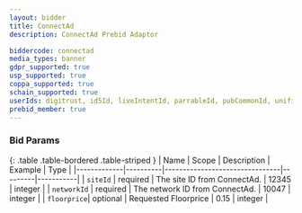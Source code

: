 ```yaml
---
layout: bidder
title: ConnectAd
description: ConnectAd Prebid Adaptor

biddercode: connectad
media_types: banner
gdpr_supported: true
usp_supported: true
coppa_supported: true
schain_supported: true
userIds: digitrust, id5Id, liveIntentId, parrableId, pubCommonId, unifiedId
prebid_member: true
---
```



### Bid Params

{: .table .table-bordered .table-striped }
| Name        | Scope    | Description                    | Example | Type      |
|-------------|----------|--------------------------------|---------|-----------|
| `siteId`    | required | The site ID from ConnectAd.    | 12345   | integer   |
| `networkId` | required | The network ID from ConnectAd. | 10047   | integer   |
| `floorprice`| optional | Requested Floorprice           | 0.15    | integer   |
